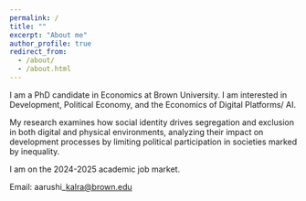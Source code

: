 ```yaml
---
permalink: /
title: ""
excerpt: "About me"
author_profile: true
redirect_from: 
  - /about/
  - /about.html
---
```





I am a PhD candidate in Economics at Brown University. I am interested in Development, Political Economy, and the Economics of Digital Platforms/ AI. 

My research examines how social identity drives segregation and exclusion in both digital and physical environments, analyzing their impact on development processes by limiting political participation in societies marked by inequality.

I am on the 2024-2025 academic job market.

Email: aarushi\_kalra@brown.edu
